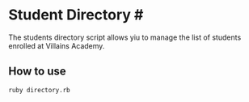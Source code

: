 # Student Directory #

The students directory script allows yiu to manage the list of students enrolled at Villains Academy.

## How to use ##

```shell
ruby directory.rb
```
